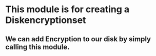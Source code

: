 # This module is for creating a Diskencryptionset
## We can add Encryption to our disk by simply calling this module.

